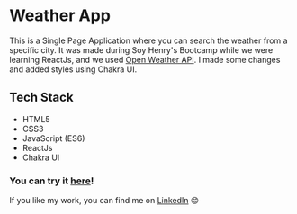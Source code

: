 # Weather App

This is a Single Page Application where you can search the weather from a specific city.
It was made during Soy Henry's Bootcamp while we were learning ReactJs, and we used [Open Weather API](https://openweathermap.org/api). 
I made some changes and added styles using Chakra UI.

## Tech Stack

- HTML5
- CSS3
- JavaScript (ES6)
- ReactJs
- Chakra UI

### You can try it [here](https://pk-weather-app.vercel.app/)!

If you like my work, you can find me on [LinkedIn](https://www.linkedin.com/in/paula-kunning/) 😊